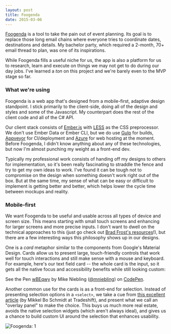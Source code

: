 ```yaml
---
layout: post
title: Foogenda
date: 2015-03-06
---
```


[Foogenda](https://www.foogenda.com) is a tool to take the pain out of event planning. Its goal is to replace those long email chains where everyone tries to coordinate dates, destinations and details. My bachelor party, which required a 2-month, 70+ email thread to plan, was one of its inspirations.

While Foogenda fills a useful niche for us, the app is also a platform for us to research, learn and execute on things we may not get to do during our day jobs. I've learned a *ton* on this project and we're barely even to the MVP stage so far.


### What we're using

Foogenda is a web app that's designed from a mobile-first, adaptive design standpoint. I stick primarily to the client-side, doing all of the design and styles and some of the Javascript. My counterpart does the rest of the client code and all of the C# API.

Our client stack consists of [Ember.js](http://www.emberjs.com) with [LESS](http://lesscss.org) as the CSS preprocessor. We don't use Ember Data or Ember CLI, but we do use [Gulp](http://gulpjs.com) for builds, [Appveyor](http://www.appveyor.com) for CI/deployment and [Azure](http://azure.microsoft.com/en-us/services/websites/) for web hosting at the moment. Before Foogenda, I didn't know anything about any of these technologies, but now I'm almost punching my weight as a front-end dev.

Typically my professional work consists of handing off my designs to others for implementation, so it's been really fascinating to straddle the fence and try to get my own ideas to work. I've found it can be tough not to compromise on the design when something doesn't work right out of the box. But at the same time, my sense of what can be easy or difficult to implement is getting better and better, which helps lower the cycle time between mockups and reality.


### Mobile-first

We want Foogenda to be useful and usable across all types of device and screen size. This means starting with small touch screens and enhancing for larger screens and more precise inputs. I don't want to dwell on the technical approaches to this (just go check out [Brad Frost's resources](http://bradfrost.github.io/this-is-responsive/)!), but there are a few interesting ways this philosophy shows up in our designs.

One is a *card* metaphor similar to the components from Google's Material Design. Cards allow us to present large, touch-friendly controls that work well for touch interactions and still make sense with a mouse and keyboard. For example, here's our text field card -- the whole card is the input, so it gets all the native focus and accessibility benefits while still looking custom:

<p data-height="250" data-theme-id="12949" data-slug-hash="wBEqwy" data-default-tab="result" data-user="mniebling" class='codepen'>See the Pen <a href='http://codepen.io/mniebling/pen/wBEqwy/'>wBEqwy</a> by Mike Niebling (<a href='http://codepen.io/mniebling'>@mniebling</a>) on <a href='http://codepen.io'>CodePen</a>.</p>
<script async src="//assets.codepen.io/assets/embed/ei.js"></script>

Another common use for the cards is as a front-end for selection. Instead of presenting selection options in a `<select>`, we take a cue from [this excellent article](https://medium.com/@mibosc/responsive-design-why-and-how-we-ditched-the-good-old-select-element-bc190d62eff5) (by Mikkel Bo Schmidt at Tradeshift), and present what we call an "overlay panel" to make the choice. This buys us much more real estate, avoids the native selection widgets (which aren't always ideal), and gives us a chance to build custom UI around the selection that enhances usability.

![Foogenda: 1]({{site.img}}/projects/foogenda/1.png)
